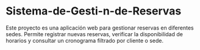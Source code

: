 # Sistema-de-Gesti-n-de-Reservas
Este proyecto es una aplicación web para gestionar reservas en diferentes sedes. Permite registrar nuevas reservas, verificar la disponibilidad de horarios y consultar un cronograma filtrado por cliente o sede.
